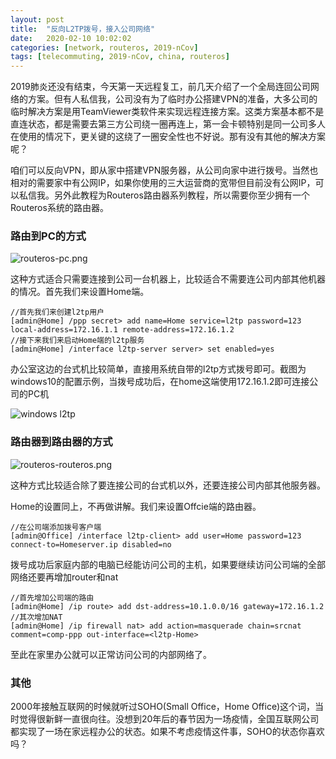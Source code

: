 ```yaml
---
layout: post
title:  "反向L2TP拨号，接入公司网络"
date:   2020-02-10 10:02:02
categories: [network, routeros, 2019-nCov] 
tags: [telecommuting, 2019-nCov, china, routeros]
---
```


2019肺炎还没有结束，今天第一天远程复工，前几天介绍了一个全局连回公司网络的方案。但有人私信我，公司没有为了临时办公搭建VPN的准备，大多公司的临时解决方案是用TeamViewer类软件来实现远程连接方案。这类方案基本都不是直连状态，都是需要去第三方公司绕一圈再连上，第一会卡顿特别是同一公司多人在使用的情况下，更关键的这绕了一圈安全性也不好说。那有没有其他的解决方案呢？

咱们可以反向VPN，即从家中搭建VPN服务器，从公司向家中进行拨号。当然也相对的需要家中有公网IP，如果你使用的三大运营商的宽带但目前没有公网IP，可以私信我。另外此教程为Routeros路由器系列教程，所以需要你至少拥有一个Routeros系统的路由器。

### 路由到PC的方式

![routeros-pc.png](//blog.guohai.org/doc-pic/2020-02/routeros-pc.png)

这种方式适合只需要连接到公司一台机器上，比较适合不需要连公司内部其他机器的情况。首先我们来设置Home端。

~~~ shell
//首先我们来创建l2tp用户
[admin@Home] /ppp secret> add name=Home service=l2tp password=123
local-address=172.16.1.1 remote-address=172.16.1.2
//接下来我们来启动Home端的l2tp服务
[admin@Home] /interface l2tp-server server> set enabled=yes
~~~

办公室这边的台式机比较简单，直接用系统自带的l2tp方式拨号即可。截图为windows10的配置示例，当拨号成功后，在home这端使用172.16.1.2即可连接公司的PC机

![windows l2tp](//blog.guohai.org/doc-pic/2020-02/WX20200210-233029.png)

### 路由器到路由器的方式

![routeros-routeros.png](//blog.guohai.org/doc-pic/2020-02/routeros-routeros.png)

这种方式比较适合除了要连接公司的台式机以外，还要连接公司内部其他服务器。

Home的设置同上，不再做讲解。我们来设置Offcie端的路由器。

~~~ shell
//在公司端添加拨号客户端
[admin@Office] /interface l2tp-client> add user=Home password=123 connect-to=Homeserver.ip disabled=no
~~~

拨号成功后家庭内部的电脑已经能访问公司的主机，如果要继续访问公司端的全部网络还要再增加router和nat

~~~ shell
//首先增加公司端的路由
[admin@Home] /ip route> add dst-address=10.1.0.0/16 gateway=172.16.1.2
//其次增加NAT
[admin@Home] /ip firewall nat> add action=masquerade chain=srcnat comment=comp-ppp out-interface=<l2tp-Home>
~~~

至此在家里办公就可以正常访问公司的内部网络了。

### 其他

2000年接触互联网的时候就听过SOHO(Small Office，Home Office)这个词，当时觉得很新鲜一直很向往。没想到20年后的春节因为一场疫情，全国互联网公司都实现了一场在家远程办公的状态。如果不考虑疫情这件事，SOHO的状态你喜欢吗？


